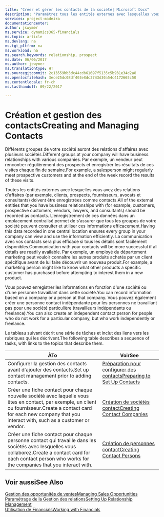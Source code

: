 ```yaml
---
title: "Créer et gérer les contacts de la société| Microsoft Docs"
description: "Paramétrez tous les entités externes avec lesquelles vous avez une relation d'affaires (par exemple les prospects, les clients, les fournisseurs, et les consultants) comme contacts."
services: project-madeira
documentationcenter: 
author: jswymer
ms.service: dynamics365-financials
ms.topic: article
ms.devlang: na
ms.tgt_pltfrm: na
ms.workload: na
ms.search.keywords: relationship, prospect
ms.date: 06/06/2017
ms.author: jswymer
ms.translationtype: HT
ms.sourcegitcommit: 2c13559bb3dc44cdb61697f5135c5b931e34d2a8
ms.openlocfilehash: 3ece25dc08df403e8dc3743d30a54c4172665c50
ms.contentlocale: fr-ch
ms.lasthandoff: 09/22/2017

---
```

# <a name="creating-and-managing-contacts"></a><span data-ttu-id="2d427-103">Création et gestion des contacts</span><span class="sxs-lookup"><span data-stu-id="2d427-103">Creating and Managing Contacts</span></span>
<span data-ttu-id="2d427-104">Différents groupes de votre société auront des relations d'affaires avec plusieurs sociétés.</span><span class="sxs-lookup"><span data-stu-id="2d427-104">Different groups at your company will have business relationships with various companies.</span></span> <span data-ttu-id="2d427-105">Par exemple, un vendeur peut rencontrer régulièrement des prospects et enregistrer les résultats de ces visites chaque fin de semaine.</span><span class="sxs-lookup"><span data-stu-id="2d427-105">For example, a salesperson might regularly meet prospective customers and at the end of the week record the results of these visits.</span></span>

<span data-ttu-id="2d427-106">Toutes les entités externes avec lesquelles vous avez des relations d'affaires (par exemple, clients, prospects, fournisseurs, avocats et consultants) doivent être enregistrées comme contacts.</span><span class="sxs-lookup"><span data-stu-id="2d427-106">All of the external entities that you have business relationships with (for example, customers, prospective customers, vendors, lawyers, and consultants) should be recorded as contacts.</span></span> <span data-ttu-id="2d427-107">L'enregistrement de ces données dans un emplacement centralisé permet de s'assurer que tous les groupes de votre société peuvent consulter et utiliser ces informations efficacement.</span><span class="sxs-lookup"><span data-stu-id="2d427-107">Having this data recorded in one central location ensures every group in your company can view and use the information efficiently.</span></span> <span data-ttu-id="2d427-108">La communication avec vos contacts sera plus efficace si tous les détails sont facilement disponibles.</span><span class="sxs-lookup"><span data-stu-id="2d427-108">Communication with your contacts will be more successful if all details are readily available.</span></span> <span data-ttu-id="2d427-109">Par exemple, un employé du département marketing peut vouloir connaître les autres produits achetés par un client spécifique avant de lui faire découvrir un nouveau produit.</span><span class="sxs-lookup"><span data-stu-id="2d427-109">For example, a marketing person might like to know what other products a specific customer has purchased before attempting to interest them in a new product.</span></span>

<span data-ttu-id="2d427-110">Vous pouvez enregistrer les informations en fonction d'une société ou d'une personne travaillant dans cette société.</span><span class="sxs-lookup"><span data-stu-id="2d427-110">You can record information based on a company or a person at that company.</span></span> <span data-ttu-id="2d427-111">Vous pouvez également créer une personne contact indépendante pour les personnes ne travaillant pas pour une société particulière (travailleurs indépendants ou freelance).</span><span class="sxs-lookup"><span data-stu-id="2d427-111">You can also create an independent contact person for people who do not work for a particular company, but who work independently or freelance.</span></span>

<span data-ttu-id="2d427-112">Le tableau suivant décrit une série de tâches et inclut des liens vers les rubriques qui les décrivent.</span><span class="sxs-lookup"><span data-stu-id="2d427-112">The following table describes a sequence of tasks, with links to the topics that describe them.</span></span> 

| <span data-ttu-id="2d427-113">À</span><span class="sxs-lookup"><span data-stu-id="2d427-113">To</span></span> | <span data-ttu-id="2d427-114">Voir</span><span class="sxs-lookup"><span data-stu-id="2d427-114">See</span></span> |
| --- | --- |
| <span data-ttu-id="2d427-115">Configurer la gestion des contacts avant d'ajouter des contacts.</span><span class="sxs-lookup"><span data-stu-id="2d427-115">Set up contact management prior to adding contacts.</span></span> |[<span data-ttu-id="2d427-116">Préparation pour configurer des contacts</span><span class="sxs-lookup"><span data-stu-id="2d427-116">Preparing to Set Up Contacts</span></span>](marketing-setup-contacts.md) |
| <span data-ttu-id="2d427-117">Créer une fiche contact pour chaque nouvelle société avec laquelle vous êtes en contact, par exemple, un client ou fournisseur.</span><span class="sxs-lookup"><span data-stu-id="2d427-117">Create a contact card for each new company that you interact with, such as a customer or vendor.</span></span> |[<span data-ttu-id="2d427-118">Création de sociétés contact</span><span class="sxs-lookup"><span data-stu-id="2d427-118">Creating Contact Companies</span></span>](marketing-create-contact-companies.md) |
| <span data-ttu-id="2d427-119">Créer une fiche contact pour chaque personne contact qui travaille dans les sociétés avec lesquelles vous collaborez.</span><span class="sxs-lookup"><span data-stu-id="2d427-119">Create a contact card for each contact person who works for the companies that you interact with.</span></span> |[<span data-ttu-id="2d427-120">Création de personnes contact</span><span class="sxs-lookup"><span data-stu-id="2d427-120">Creating Contact Persons</span></span>](marketing-create-contact-persons.md) |

## <a name="see-also"></a><span data-ttu-id="2d427-121">Voir aussi</span><span class="sxs-lookup"><span data-stu-id="2d427-121">See Also</span></span>
[<span data-ttu-id="2d427-122">Gestion des opportunités de ventes</span><span class="sxs-lookup"><span data-stu-id="2d427-122">Managing Sales Opportunities</span></span>](marketing-manage-sales-opportunities.md)  
[<span data-ttu-id="2d427-123">Paramétrage de la Gestion des relations</span><span class="sxs-lookup"><span data-stu-id="2d427-123">Setting Up Relationship Management</span></span>](marketing-setup-marketing.md)  
[<span data-ttu-id="2d427-124">Utilisation de Financials</span><span class="sxs-lookup"><span data-stu-id="2d427-124">Working with Financials</span></span>](ui-work-product.md)  

